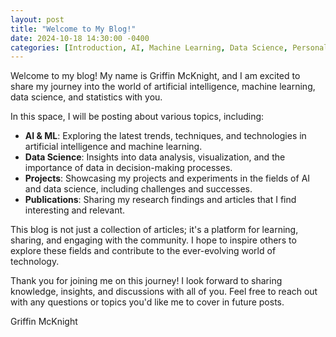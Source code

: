 ```yaml
---
layout: post
title: "Welcome to My Blog!"
date: 2024-10-18 14:30:00 -0400
categories: [Introduction, AI, Machine Learning, Data Science, Personal]
---
```


Welcome to my blog! My name is Griffin McKnight, and I am excited to share my journey into the world of artificial intelligence, machine learning, data science, and statistics with you.

In this space, I will be posting about various topics, including:

- **AI & ML**: Exploring the latest trends, techniques, and technologies in artificial intelligence and machine learning.
- **Data Science**: Insights into data analysis, visualization, and the importance of data in decision-making processes.
- **Projects**: Showcasing my projects and experiments in the fields of AI and data science, including challenges and successes.
- **Publications**: Sharing my research findings and articles that I find interesting and relevant.

This blog is not just a collection of articles; it's a platform for learning, sharing, and engaging with the community. I hope to inspire others to explore these fields and contribute to the ever-evolving world of technology.

Thank you for joining me on this journey! I look forward to sharing knowledge, insights, and discussions with all of you. Feel free to reach out with any questions or topics you'd like me to cover in future posts.

Griffin McKnight

